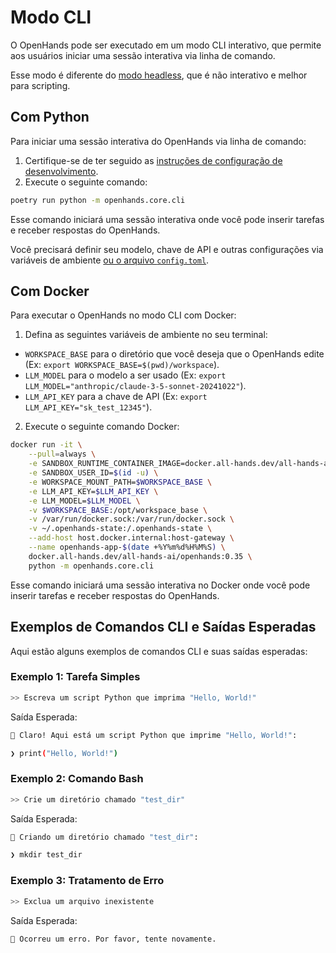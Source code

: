 # Modo CLI

O OpenHands pode ser executado em um modo CLI interativo, que permite aos usuários iniciar uma sessão interativa via linha de comando.

Esse modo é diferente do [modo headless](headless-mode), que é não interativo e melhor para scripting.

## Com Python

Para iniciar uma sessão interativa do OpenHands via linha de comando:

1. Certifique-se de ter seguido as [instruções de configuração de desenvolvimento](https://github.com/All-Hands-AI/OpenHands/blob/main/Development.md).
2. Execute o seguinte comando:

```bash
poetry run python -m openhands.core.cli
```

Esse comando iniciará uma sessão interativa onde você pode inserir tarefas e receber respostas do OpenHands.

Você precisará definir seu modelo, chave de API e outras configurações via variáveis de ambiente
[ou o arquivo `config.toml`](https://github.com/All-Hands-AI/OpenHands/blob/main/config.template.toml).

## Com Docker

Para executar o OpenHands no modo CLI com Docker:

1. Defina as seguintes variáveis de ambiente no seu terminal:

- `WORKSPACE_BASE` para o diretório que você deseja que o OpenHands edite (Ex: `export WORKSPACE_BASE=$(pwd)/workspace`).
- `LLM_MODEL` para o modelo a ser usado (Ex: `export LLM_MODEL="anthropic/claude-3-5-sonnet-20241022"`).
- `LLM_API_KEY` para a chave de API (Ex: `export LLM_API_KEY="sk_test_12345"`).

2. Execute o seguinte comando Docker:

```bash
docker run -it \
    --pull=always \
    -e SANDBOX_RUNTIME_CONTAINER_IMAGE=docker.all-hands.dev/all-hands-ai/runtime:0.35-nikolaik \
    -e SANDBOX_USER_ID=$(id -u) \
    -e WORKSPACE_MOUNT_PATH=$WORKSPACE_BASE \
    -e LLM_API_KEY=$LLM_API_KEY \
    -e LLM_MODEL=$LLM_MODEL \
    -v $WORKSPACE_BASE:/opt/workspace_base \
    -v /var/run/docker.sock:/var/run/docker.sock \
    -v ~/.openhands-state:/.openhands-state \
    --add-host host.docker.internal:host-gateway \
    --name openhands-app-$(date +%Y%m%d%H%M%S) \
    docker.all-hands.dev/all-hands-ai/openhands:0.35 \
    python -m openhands.core.cli
```

Esse comando iniciará uma sessão interativa no Docker onde você pode inserir tarefas e receber respostas do OpenHands.

## Exemplos de Comandos CLI e Saídas Esperadas

Aqui estão alguns exemplos de comandos CLI e suas saídas esperadas:

### Exemplo 1: Tarefa Simples

```bash
>> Escreva um script Python que imprima "Hello, World!"
```

Saída Esperada:

```bash
🤖 Claro! Aqui está um script Python que imprime "Hello, World!":

❯ print("Hello, World!")
```

### Exemplo 2: Comando Bash

```bash
>> Crie um diretório chamado "test_dir"
```

Saída Esperada:

```bash
🤖 Criando um diretório chamado "test_dir":

❯ mkdir test_dir
```

### Exemplo 3: Tratamento de Erro

```bash
>> Exclua um arquivo inexistente
```

Saída Esperada:

```bash
🤖 Ocorreu um erro. Por favor, tente novamente.
```
